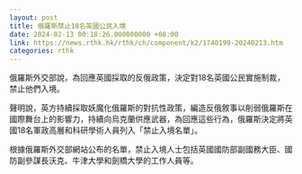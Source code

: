 ```yaml
---
layout: post
title: 俄羅斯禁止18名英國公民入境
date: 2024-02-13 00:18:26.000000000 +08:00
link: https://news.rthk.hk/rthk/ch/component/k2/1740199-20240213.htm
categories: rthk
---
```


俄羅斯外交部說，為回應英國採取的反俄政策，決定對18名英國公民實施制裁，禁止他們入境。

聲明說，英方持續採取妖魔化俄羅斯的對抗性政策，編造反俄敘事以削弱俄羅斯在國際舞台上的影響力，持續向烏克蘭供應武器，為回應這些行為，俄羅斯決定將英國18名軍政高層和科研學術人員列入「禁止入境名單」。

根據俄羅斯外交部網站公布的名單，禁止入境人士包括英國國防部副國務大臣、國防副參謀長沃克、牛津大學和劍橋大學的工作人員等。
